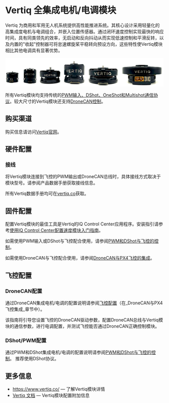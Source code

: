 # Vertiq 全集成电机/电调模块

Vertiq 为商用和军用无人机系统提供高性能推进系统。其核心设计采用轻量化的高集成度电机与电调组合，并嵌入位置传感器。通过闭环速度控制实现最快的响应时间，具有同类领先的效率，无启动和反向抖动从而实现低速控制和平滑反转，以及内置的"收起"控制器可将怠速螺旋桨平稳转向预设方向，这些特性使Vertiq模块相比其他电调具有显著优势。

![Vertiq Module Lineup](../../assets/peripherals/esc_vertiq/vertiq_esc_lineup.jpg)

所有Vertiq模块均支持传统的[PWM输入、DShot、OneShot和Multishot通信协议](https://iqmotion.readthedocs.io/en/latest/communication_protocols/hobby_protocol.html)。较大尺寸的Vertiq模块还支持[DroneCAN控制](https://iqmotion.readthedocs.io/en/latest/communication_protocols/dronecan_protocol.html)。

## 购买渠道

购买信息请访问[Vertiq官网](https://www.vertiq.co/)。

## 硬件配置

### 接线

将Vertiq模块连接到飞控的PWM输出或DroneCAN总线时，具体接线方式取决于模块型号。请参阅产品数据手册获取接线信息。

所有Vertiq数据手册均可在[vertiq.co](https://www.vertiq.co/)获取。

## 固件配置

配置Vertiq模块的最佳工具是Vertiq的IQ Control Center应用程序。安装指引请参考[使用IQ Control Center配置速度模块入门指南](https://iqmotion.readthedocs.io/en/latest/control_center_docs/speed_module_getting_started.html)。

如需使用PWM输入或DShot与飞控配合使用，请参阅[PWM和DShot与飞控的控制](https://iqmotion.readthedocs.io/en/latest/tutorials/pwm_control_flight_controller.html)。

如需使用DroneCAN与飞控配合使用，请参阅[DroneCAN与PX4飞控的集成](https://iqmotion.readthedocs.io/en/latest/tutorials/dronecan_flight_controller.html)。

## 飞控配置

### DroneCAN配置

通过DroneCAN集成电机/电调的配置说明请参阅[飞控配置](https://iqmotion.readthedocs.io/en/latest/tutorials/dronecan_flight_controller.html#dronecan-integration-with-a-px4-flight-controller)（在_DroneCAN与PX4飞控集成_章节中）。

该指南将引导您设置飞控的DroneCAN驱动参数，配置DroneCAN总线与Vertiq模块的通信参数，进行电调配置，并测试飞控能否通过DroneCAN正确控制模块。

### DShot/PWM配置

通过PWM和DShot集成电机/电调的配置说明请参阅[PWM和DShot与飞控的控制](https://iqmotion.readthedocs.io/en/latest/tutorials/pwm_control_flight_controller.html)。
推荐使用DShot协议。

## 更多信息

- <https://www.vertiq.co/> — 了解Vertiq模块详情
- [Vertiq 文档](https://iqmotion.readthedocs.io/en/latest/index.html) — Vertiq模块配置附加信息